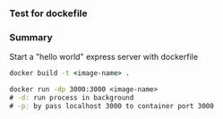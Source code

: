 ### Test for dockefile

### Summary

Start a "hello world" express server with dockerfile

```cmd
docker build -t <image-name> .
```

```cmd
docker run -dp 3000:3000 <image-name>
# -d: run process in background
# -p: by pass localhost 3000 to container port 3000
```
